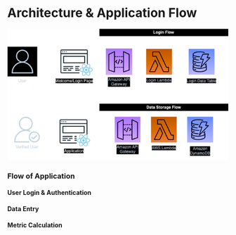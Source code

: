 # Architecture & Application Flow


![Architecture Diagram](images/ArchitectureDiagram.png)


### Flow of Application

#### User Login & Authentication

#### Data Entry

#### Metric Calculation


